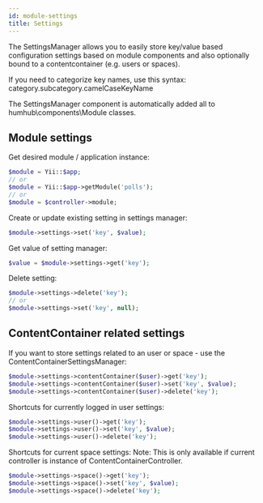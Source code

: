 ```yaml
---
id: module-settings
title: Settings
---
```


The SettingsManager allows you to easily store key/value based configuration settings 
based on module components and also optionally bound to a contentcontainer (e.g. users or spaces).

If you need to categorize key names, use this syntax: category.subcategory.camelCaseKeyName

The SettingsManager component is automatically added all to humhub\components\Module classes.

Module settings
---------------

Get desired module / application instance:

```php
$module = Yii::$app;
// or
$module = Yii::$app->getModule('polls');
// or
$module = $controller->module;
```


Create or update existing setting in settings manager:

```php
$module->settings->set('key', $value);
```


Get value of setting manager:

```php
$value = $module->settings->get('key');
```


Delete setting:

```php
$module->settings->delete('key');
// or
$module->settings->set('key', null);
```


ContentContainer related settings
---------------------------------

If you want to store settings related to an user or space - use the ContentContainerSettingsManager:

```php
$module->settings->contentContainer($user)->get('key');
$module->settings->contentContainer($user)->set('key', $value);
$module->settings->contentContainer($user)->delete('key');
```


Shortcuts for currently logged in user settings:

```php
$module->settings->user()->get('key');
$module->settings->user()->set('key', $value);
$module->settings->user()->delete('key');
```

Shortcuts for current space settings:
Note: This is only available if current controller is instance of ContentContainerController.

```php
$module->settings->space()->get('key');
$module->settings->space()->set('key', $value);
$module->settings->space()->delete('key');
```
